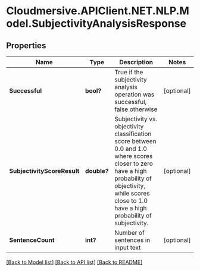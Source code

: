 # Cloudmersive.APIClient.NET.NLP.Model.SubjectivityAnalysisResponse
## Properties

Name | Type | Description | Notes
------------ | ------------- | ------------- | -------------
**Successful** | **bool?** | True if the subjectivity analysis operation was successful, false otherwise | [optional] 
**SubjectivityScoreResult** | **double?** | Subjectivity vs. objectivity classification score between 0.0 and 1.0 where scores closer to zero have a high probability of objectivity, while scores close to 1.0 have a high probability of subjectivity. | [optional] 
**SentenceCount** | **int?** | Number of sentences in input text | [optional] 

[[Back to Model list]](../README.md#documentation-for-models) [[Back to API list]](../README.md#documentation-for-api-endpoints) [[Back to README]](../README.md)

